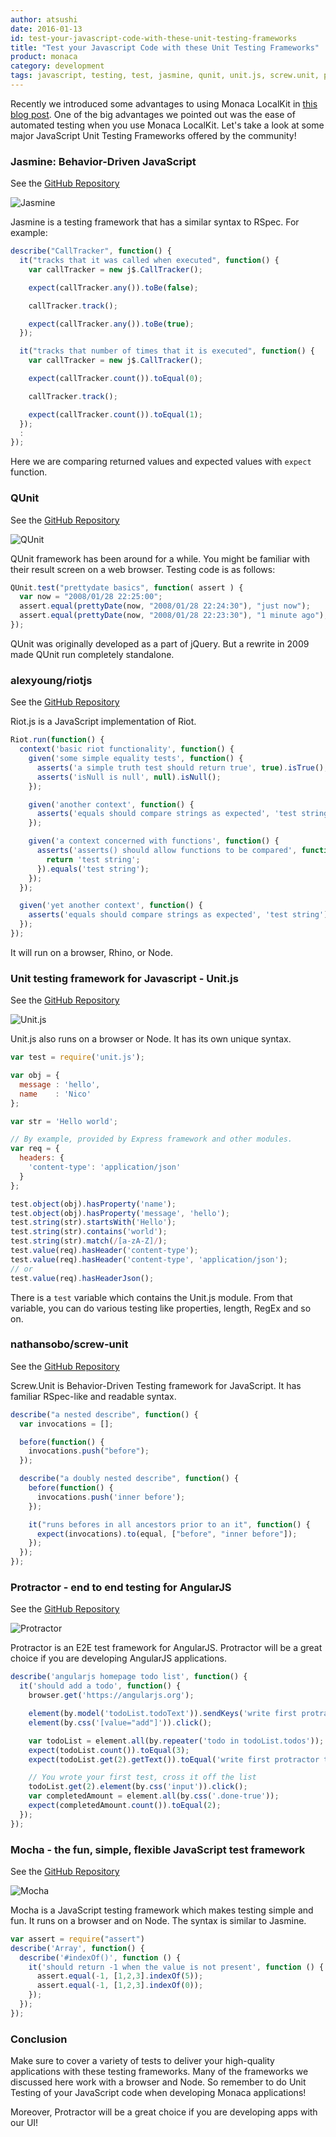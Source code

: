 ```yaml
---
author: atsushi
date: 2016-01-13
id: test-your-javascript-code-with-these-unit-testing-frameworks
title: "Test your Javascript Code with these Unit Testing Frameworks"
product: monaca
category: development
tags: javascript, testing, test, jasmine, qunit, unit.js, screw.unit, protractor, mocha
---
```


Recently we introduced some advantages to using Monaca LocalKit in [this blog post](https://onsen.io/blog/6-things-you-can-do-with-monaca-localkit/).
One of the big advantages we pointed out was the ease of automated testing when you use Monaca LocalKit.
Let's take a look at some major JavaScript Unit Testing Frameworks offered by the community!

<!-- more -->

### Jasmine: Behavior-Driven JavaScript

See the [GitHub Repository](http://jasmine.github.io/)

![Jasmine](/blog/content/images/2016/Jan/monaca-javascript-test-frameworks-1.png)

Jasmine is a testing framework that has a similar syntax to RSpec. For example:

```javascript
describe("CallTracker", function() {
  it("tracks that it was called when executed", function() {
    var callTracker = new j$.CallTracker();

    expect(callTracker.any()).toBe(false);

    callTracker.track();

    expect(callTracker.any()).toBe(true);
  });

  it("tracks that number of times that it is executed", function() {
    var callTracker = new j$.CallTracker();

    expect(callTracker.count()).toEqual(0);

    callTracker.track();

    expect(callTracker.count()).toEqual(1);
  });
  :
});
```

Here we are comparing returned values and expected values with `expect` function.

### QUnit

See the [GitHub Repository](https://qunitjs.com/)

![QUnit](/blog/content/images/2016/Jan/monaca-javascript-test-frameworks-2.png)

QUnit framework has been around for a while. You might be familiar with their result screen on a web browser.
Testing code is as follows:

```javascript
QUnit.test("prettydate basics", function( assert ) {
  var now = "2008/01/28 22:25:00";
  assert.equal(prettyDate(now, "2008/01/28 22:24:30"), "just now");
  assert.equal(prettyDate(now, "2008/01/28 22:23:30"), "1 minute ago");
});
```

QUnit was originally developed as a part of jQuery. But a rewrite in 2009 made QUnit run completely standalone.

### alexyoung/riotjs

See the [GitHub Repository](https://github.com/alexyoung/riotjs)

Riot.js is a JavaScript implementation of Riot.

```javascript
Riot.run(function() {
  context('basic riot functionality', function() {
    given('some simple equality tests', function() {
      asserts('a simple truth test should return true', true).isTrue();
      asserts('isNull is null', null).isNull();
    });

    given('another context', function() {
      asserts('equals should compare strings as expected', 'test string').equals('test string');
    });

    given('a context concerned with functions', function() {
      asserts('asserts() should allow functions to be compared', function() {
        return 'test string';
      }).equals('test string');
    });
  });

  given('yet another context', function() {
    asserts('equals should compare strings as expected', 'test string').equals('test string');
  });
});
```

It will run on a browser, Rhino, or Node.

### Unit testing framework for Javascript - Unit.js

See the [GitHub Repository](http://unitjs.com/)

![Unit.js](/blog/content/images/2016/Jan/monaca-javascript-test-frameworks-3.png)

Unit.js also runs on a browser or Node. It has its own unique syntax.

```javascript
var test = require('unit.js');

var obj = {
  message : 'hello',
  name    : 'Nico'
};

var str = 'Hello world';

// By example, provided by Express framework and other modules.
var req = {
  headers: {
    'content-type': 'application/json'
  }
};

test.object(obj).hasProperty('name');
test.object(obj).hasProperty('message', 'hello');
test.string(str).startsWith('Hello');
test.string(str).contains('world');
test.string(str).match(/[a-zA-Z]/);
test.value(req).hasHeader('content-type');
test.value(req).hasHeader('content-type', 'application/json');
// or
test.value(req).hasHeaderJson();
```

There is a `test` variable which contains the Unit.js module. From that variable, you can do various testing like properties, length, RegEx and so on.

### nathansobo/screw-unit

See the [GitHub Repository](https://github.com/nathansobo/screw-unit)

Screw.Unit is Behavior-Driven Testing framework for JavaScript. It has familiar RSpec-like and readable syntax.

```javascript
describe("a nested describe", function() {
  var invocations = [];

  before(function() {
    invocations.push("before");
  });

  describe("a doubly nested describe", function() {
    before(function() {
      invocations.push('inner before');
    });

    it("runs befores in all ancestors prior to an it", function() {
      expect(invocations).to(equal, ["before", "inner before"]);
    });
  });
});
```

### Protractor - end to end testing for AngularJS

See the [GitHub Repository](http://www.protractortest.org/#/)

![Protractor](/blog/content/images/2016/Jan/monaca-javascript-test-frameworks-4.png)

Protractor is an E2E test framework for AngularJS. Protractor will be a great choice if you are developing AngularJS applications.

```javascript
describe('angularjs homepage todo list', function() {
  it('should add a todo', function() {
    browser.get('https://angularjs.org');

    element(by.model('todoList.todoText')).sendKeys('write first protractor test');
    element(by.css('[value="add"]')).click();

    var todoList = element.all(by.repeater('todo in todoList.todos'));
    expect(todoList.count()).toEqual(3);
    expect(todoList.get(2).getText()).toEqual('write first protractor test');

    // You wrote your first test, cross it off the list
    todoList.get(2).element(by.css('input')).click();
    var completedAmount = element.all(by.css('.done-true'));
    expect(completedAmount.count()).toEqual(2);
  });
});
```

### Mocha - the fun, simple, flexible JavaScript test framework

See the [GitHub Repository](http://mochajs.org/)

![Mocha](/blog/content/images/2016/Jan/monaca-javascript-test-frameworks-5.png)

Mocha is a JavaScript testing framework which makes testing simple and fun. It runs on a browser and on Node. The syntax is similar to Jasmine.

```javascript
var assert = require("assert")
describe('Array', function() {
  describe('#indexOf()', function () {
    it('should return -1 when the value is not present', function () {
      assert.equal(-1, [1,2,3].indexOf(5));
      assert.equal(-1, [1,2,3].indexOf(0));
    });
  });
});
```

### Conclusion

Make sure to cover a variety of tests to deliver your high-quality applications with these testing frameworks.
Many of the frameworks we discussed here work with a browser and Node. So remember to do Unit Testing of your JavaScript code when developing Monaca applications!

Moreover, Protractor will be a great choice if you are developing apps with our UI!
